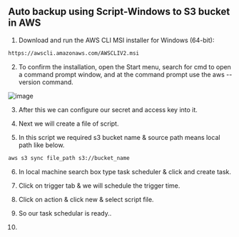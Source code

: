 ## Auto backup using Script-Windows to S3 bucket in AWS

1) Download and run the AWS CLI MSI installer for Windows (64-bit):
````sh
https://awscli.amazonaws.com/AWSCLIV2.msi
````
2) To confirm the installation, open the Start menu, search for cmd to open a command prompt window, and at the command prompt use the aws --version command.

![image](https://user-images.githubusercontent.com/48147995/227425844-1812628c-94d7-4560-9581-74b8a0754a0f.png)

3) After this we can configure our secret and access key into it.

4) Next we will create a file of script.

5) In this script we required s3 bucket name & source path means local path like below.
````sh
aws s3 sync file_path s3://bucket_name
````
6) In local machine search box type task scheduler & click and create task.

7) Click on trigger tab & we will schedule the trigger time.

8) Click on action & click new & select script file.

9) So our task schedular is ready..

10) 
